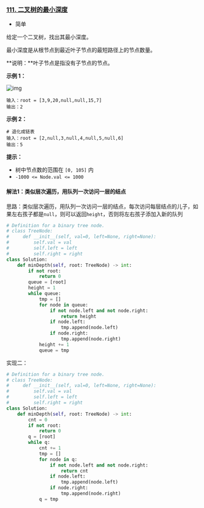 ### [111. 二叉树的最小深度](https://leetcode.cn/problems/minimum-depth-of-binary-tree/)

- 简单

给定一个二叉树，找出其最小深度。

最小深度是从根节点到最近叶子节点的最短路径上的节点数量。

**说明：**叶子节点是指没有子节点的节点。

**示例 1：**

 ![img](https://assets.leetcode.com/uploads/2020/10/12/ex_depth.jpg)

```
输入：root = [3,9,20,null,null,15,7]
输出：2
```

**示例 2：**

```
# 退化成链表
输入：root = [2,null,3,null,4,null,5,null,6]
输出：5
```

**提示：**

- 树中节点数的范围在 `[0, 105]` 内
- `-1000 <= Node.val <= 1000`

#### 解法1：类似层次遍历，用队列一次访问一层的结点

思路：类似层次遍历，用队列一次访问一层的结点，每次访问每层结点的儿子，如果左右孩子都是`null`，则可以返回`height`，否则将左右孩子添加入新的队列

```python
# Definition for a binary tree node.
# class TreeNode:
#     def __init__(self, val=0, left=None, right=None):
#         self.val = val
#         self.left = left
#         self.right = right
class Solution:
    def minDepth(self, root: TreeNode) -> int:
        if not root:
            return 0
        queue = [root]
        height = 1
        while queue:
            tmp = []
            for node in queue:
                if not node.left and not node.right:
                    return height
                if node.left:
                    tmp.append(node.left)
                if node.right:
                    tmp.append(node.right)
            height += 1
            queue = tmp
```

实现二：

```python
# Definition for a binary tree node.
# class TreeNode:
#     def __init__(self, val=0, left=None, right=None):
#         self.val = val
#         self.left = left
#         self.right = right
class Solution:
    def minDepth(self, root: TreeNode) -> int:
        cnt = 0
        if not root:
            return 0
        q = [root]
        while q:
            cnt += 1
            tmp = []
            for node in q:
                if not node.left and not node.right:
                    return cnt
                if node.left:
                    tmp.append(node.left)
                if node.right:
                    tmp.append(node.right)
            q = tmp
```

